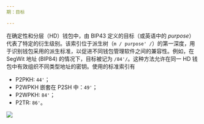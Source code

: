```yaml
---
期：目标

---
```

在确定性和分层（HD）钱包中，由 BIP43 定义的目标（或英语中的 _purpose_）代表了特定的衍生级别。该索引位于派生树（`m / purpose' /`）的第一深度，用于识别钱包采用的派生标准，以促进不同钱包管理软件之间的兼容性。例如，在 SegWit 地址 (BIP84) 的情况下，目标被记为 `/84'/`。这种方法允许在同一 HD 钱包中有效组织不同类型地址的密钥。使用的标准索引有


- P2PKH: `44'`；
- P2WPKH 嵌套在 P2SH 中：`49'`；
- P2WPKH: `84'`；
- P2TR: `86'`。

![](../../dictionnaire/assets/20.webp)